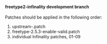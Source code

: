 
#### freetype2-infinality development branch

Patches should be applied in the following order:

1. upstream-<date>.patch
2. freetype-2.5.3-enable-valid.patch
3. individual Infinality patches, 01-09

